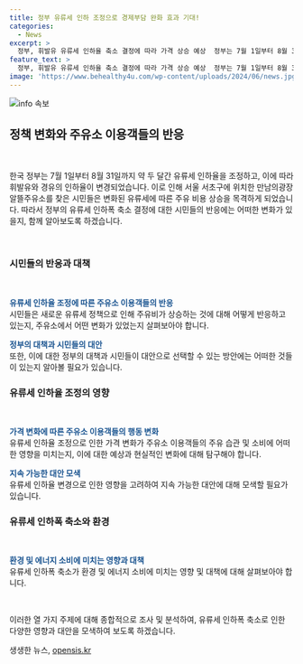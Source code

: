 ```yaml
---
title: 정부 유류세 인하 조정으로 경제부담 완화 효과 기대!
categories:
  - News
excerpt: >
  정부, 휘발유 유류세 인하율 축소 결정에 따라 가격 상승 예상  정부는 7월 1일부터 8월 31일까지 휘발유와 경유의 유류세 인하율을 각각 25%에서 20%, 37%에서 30%로 축소하기로 했다. 이에 따라 휘발유와 경유의 가격이 리터 당 각각 41원, 38원 정도 상승할 것으로 예상된다. 서울의 만남의광장 알뜰주유소에서 시민들이 이미 유류세 인하폭 축소로 가격이 상승한 상황에서 주유를 하는 모습이 포착되었다.
feature_text: >
  정부, 휘발유 유류세 인하율 축소 결정에 따라 가격 상승 예상  정부는 7월 1일부터 8월 31일까지 휘발유와 경유의 유류세 인하율을 각각 25%에서 20%, 37%에서 30%로 축소하기로 했다. 이에 따라 휘발유와 경유의 가격이 리터 당 각각 41원, 38원 정도 상승할 것으로 예상된다. 서울의 만남의광장 알뜰주유소에서 시민들이 이미 유류세 인하폭 축소로 가격이 상승한 상황에서 주유를 하는 모습이 포착되었다.
image: 'https://www.behealthy4u.com/wp-content/uploads/2024/06/news.jpg'
---
```


<p><img src="https://www.behealthy4u.com/wp-content/uploads/2024/06/news.jpg" alt="info 속보" /></p>

<h2 data-ke-size="size26">정책 변화와 주유소 이용객들의 반응</h2>

<p data-ke-size="size16">&nbsp;</p>

<p>한국 정부는 7월 1일부터 8월 31일까지 약 두 달간 유류세 인하율을 조정하고, 이에 따라 휘발유와 경유의 인하율이 변경되었습니다. 이로 인해 서울 서초구에 위치한 만남의광장 알뜰주유소를 찾은 시민들은 변화된 유류세에 따른 주유 비용 상승을 목격하게 되었습니다. 따라서 정부의 유류세 인하폭 축소 결정에 대한 시민들의 반응에는 어떠한 변화가 있을지, 함께 알아보도록 하겠습니다.</p>

<p data-ke-size="size16">&nbsp;</p>

<h3>시민들의 반응과 대책</h3>

<p data-ke-size="size16">&nbsp;</p>

<p><b><span style="color: #1a5490;">유류세 인하율 조정에 따른 주유소 이용객들의 반응</span></b><br>
시민들은 새로운 유류세 정책으로 인해 주유비가 상승하는 것에 대해 어떻게 반응하고 있는지, 주유소에서 어떤 변화가 있었는지 살펴보아야 합니다.</p>

<p><b><span style="color: #1a5490;">정부의 대책과 시민들의 대안</span></b><br>
또한, 이에 대한 정부의 대책과 시민들이 대안으로 선택할 수 있는 방안에는 어떠한 것들이 있는지 알아볼 필요가 있습니다.</p>

<h3>유류세 인하율 조정의 영향</h3>

<p data-ke-size="size16">&nbsp;</p>

<p><b><span style="color: #1a5490;">가격 변화에 따른 주유소 이용객들의 행동 변화</span></b><br>
유류세 인하율 조정으로 인한 가격 변화가 주유소 이용객들의 주유 습관 및 소비에 어떠한 영향을 미치는지, 이에 대한 예상과 현실적인 변화에 대해 탐구해야 합니다.</p>

<p><b><span style="color: #1a5490;">지속 가능한 대안 모색</span></b><br>
유류세 인하율 변경으로 인한 영향을 고려하여 지속 가능한 대안에 대해 모색할 필요가 있습니다.</p>

<h3>유류세 인하폭 축소와 환경</h3>

<p data-ke-size="size16">&nbsp;</p>

<p><b><span style="color: #1a5490;">환경 및 에너지 소비에 미치는 영향과 대책</span></b><br>
유류세 인하폭 축소가 환경 및 에너지 소비에 미치는 영향 및 대책에 대해 살펴보아야 합니다.</p>

<p data-ke-size="size16">&nbsp;</p>

<p>이러한 열 가지 주제에 대해 종합적으로 조사 및 분석하여, 유류세 인하폭 축소로 인한 다양한 영향과 대안을 모색하여 보도록 하겠습니다.</p>
생생한 뉴스, <a href="https://opensis.kr" rel="dofollow">opensis.kr</a>


